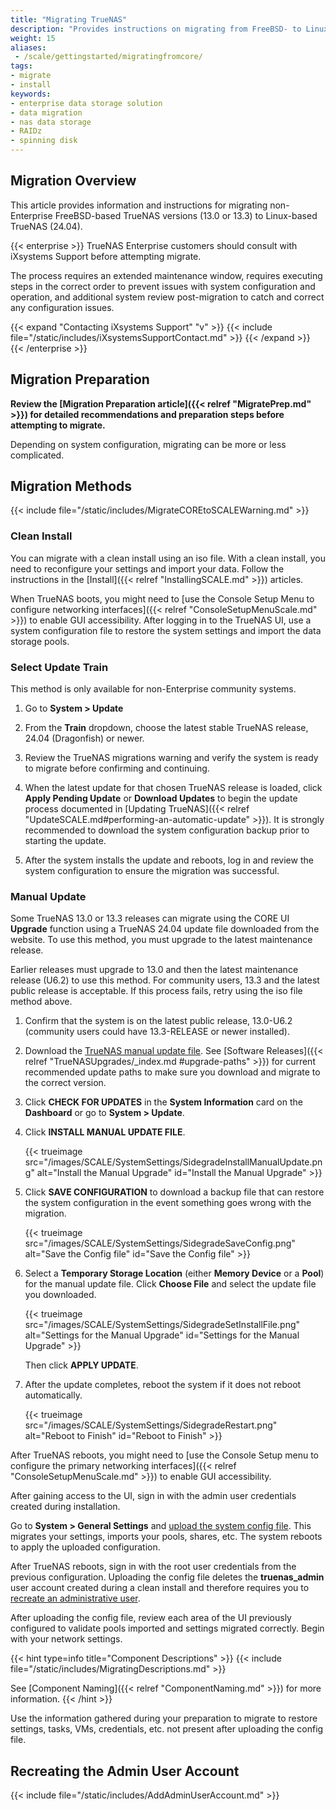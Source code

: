 ```yaml
---
title: "Migrating TrueNAS"
description: "Provides instructions on migrating from FreeBSD- to Linux-based TrueNAS versions. Migration methods include using an ISO or manual update file."
weight: 15
aliases:
 - /scale/gettingstarted/migratingfromcore/
tags:
- migrate
- install
keywords:
- enterprise data storage solution
- data migration
- nas data storage
- RAIDz
- spinning disk
---
```


## Migration Overview

This article provides information and instructions for migrating non-Enterprise FreeBSD-based TrueNAS versions (13.0 or 13.3) to Linux-based TrueNAS (24.04).

{{< enterprise >}}
TrueNAS Enterprise customers should consult with iXsystems Support before attempting migrate.

The process requires an extended maintenance window, requires executing steps in the correct order to prevent issues with system configuration and operation, and additional system review post-migration to catch and correct any configuration issues.

{{< expand "Contacting iXsystems Support" "v" >}}
{{< include file="/static/includes/iXsystemsSupportContact.md" >}}
{{< /expand >}}
{{< /enterprise >}}

## Migration Preparation

**Review the [Migration Preparation article]({{< relref "MigratePrep.md" >}}) for detailed recommendations and preparation steps before attempting to migrate.**

Depending on system configuration, migrating can be more or less complicated.

## Migration Methods

{{< include file="/static/includes/MigrateCOREtoSCALEWarning.md" >}}

### Clean Install
You can migrate with a clean install using an <file>iso</file> file.
With a clean install, you need to reconfigure your settings and import your data.
Follow the instructions in the [Install]({{< relref "InstallingSCALE.md" >}}) articles.

When TrueNAS boots, you might need to [use the Console Setup Menu to configure networking interfaces]({{< relref "ConsoleSetupMenuScale.md" >}}) to enable GUI accessibility.
After logging in to the TrueNAS UI, use a system configuration file to restore the system settings and import the data storage pools.

### Select Update Train

This method is only available for non-Enterprise community systems.

1. Go to **System > Update**

2. From the **Train** dropdown, choose the latest stable TrueNAS release, 24.04 (Dragonfish) or newer.

3. Review the TrueNAS migrations warning and verify the system is ready to migrate before confirming and continuing.

4. When the latest update for that chosen TrueNAS release is loaded, click **Apply Pending Update** or **Download Updates** to begin the update process documented in [Updating TrueNAS]({{< relref "UpdateSCALE.md#performing-an-automatic-update" >}}).
   It is strongly recommended to download the system configuration backup prior to starting the update.

5. After the system installs the update and reboots, log in and review the system configuration to ensure the migration was successful.

### Manual Update
Some TrueNAS 13.0 or 13.3 releases can migrate using the CORE UI **Upgrade** function using a TrueNAS 24.04 update file downloaded from the website.
To use this method, you must upgrade to the latest maintenance release.

Earlier releases must upgrade to 13.0 and then the latest maintenance release (U6.2) to use this method.
For community users, 13.3 and the latest public release is acceptable.
If this process fails, retry using the iso file method above.

1. Confirm that the system is on the latest public release, 13.0-U6.2 (community users could have 13.3-RELEASE or newer installed).

2. Download the [TrueNAS manual update file](https://www.truenas.com/download-truenas-scale/).
   See [Software Releases]({{< relref "TrueNASUpgrades/_index.md #upgrade-paths" >}}) for current recommended update paths to make sure you download and migrate to the correct version.

3. Click **CHECK FOR UPDATES** in the **System Information** card on the **Dashboard** or go to **System > Update**.

4. Click **INSTALL MANUAL UPDATE FILE**.

   {{< trueimage src="/images/SCALE/SystemSettings/SidegradeInstallManualUpdate.png" alt="Install the Manual Upgrade" id="Install the Manual Upgrade" >}}

5. Click **SAVE CONFIGURATION** to download a backup file that can restore the system configuration in the event something goes wrong with the migration.

   {{< trueimage src="/images/SCALE/SystemSettings/SidegradeSaveConfig.png" alt="Save the Config file" id="Save the Config file" >}}

6. Select a **Temporary Storage Location** (either **Memory Device** or a **Pool**) for the manual update file.
   Click **Choose File** and select the update file you downloaded.

   {{< trueimage src="/images/SCALE/SystemSettings/SidegradeSetInstallFile.png" alt="Settings for the Manual Upgrade" id="Settings for the Manual Upgrade" >}}

   Then click **APPLY UPDATE**.

7. After the update completes, reboot the system if it does not reboot automatically.

   {{< trueimage src="/images/SCALE/SystemSettings/SidegradeRestart.png" alt="Reboot to Finish" id="Reboot to Finish" >}}

After TrueNAS reboots, you might need to [use the Console Setup menu to configure the primary networking interfaces]({{< relref "ConsoleSetupMenuScale.md" >}}) to enable GUI accessibility.

After gaining access to the UI, sign in with the admin user credentials created during installation.

Go to **System > General Settings** and [upload the system config file](/scale/scaletutorials/systemsettings/general/managesysconfigscale/#uploading-the-file).
This migrates your settings, imports your pools, shares, etc.
The system reboots to apply the uploaded configuration.

After TrueNAS reboots, sign in with the root user credentials from the previous configuration.
Uploading the config file deletes the **truenas_admin** user account created during a clean install and therefore requires you to [recreate an administrative user](#recreating-the-admin-user-account).

After uploading the config file, review each area of the UI previously configured to validate pools imported and settings migrated correctly. Begin with your network settings.

{{< hint type=info title="Component Descriptions" >}}
{{< include file="/static/includes/MigratingDescriptions.md" >}}

See [Component Naming]({{< relref "ComponentNaming.md" >}}) for more information.
{{< /hint >}}

Use the information gathered during your preparation to migrate to restore settings, tasks, VMs, credentials, etc. not present after uploading the config file.

## Recreating the Admin User Account

{{< include file="/static/includes/AddAdminUserAccount.md" >}}
